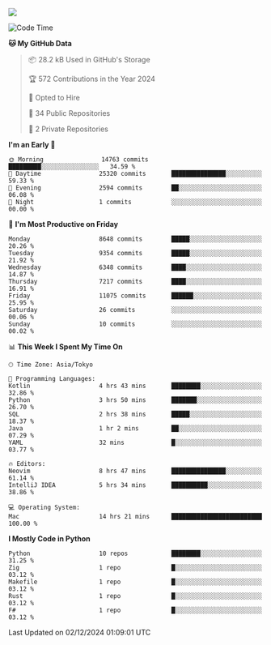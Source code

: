 ![](https://komarev.com/ghpvc/?username=kitagawa-hr)

<!--START_SECTION:waka-->
![Code Time](http://img.shields.io/badge/Code%20Time-1%2C233%20hrs%2044%20mins-blue)

**🐱 My GitHub Data** 

> 📦 28.2 kB Used in GitHub's Storage 
 > 
> 🏆 572 Contributions in the Year 2024
 > 
> 💼 Opted to Hire
 > 
> 📜 34 Public Repositories 
 > 
> 🔑 2 Private Repositories 
 > 
**I'm an Early 🐤** 

```text
🌞 Morning                14763 commits       █████████░░░░░░░░░░░░░░░░   34.59 % 
🌆 Daytime                25320 commits       ███████████████░░░░░░░░░░   59.33 % 
🌃 Evening                2594 commits        ██░░░░░░░░░░░░░░░░░░░░░░░   06.08 % 
🌙 Night                  1 commits           ░░░░░░░░░░░░░░░░░░░░░░░░░   00.00 % 
```
📅 **I'm Most Productive on Friday** 

```text
Monday                   8648 commits        █████░░░░░░░░░░░░░░░░░░░░   20.26 % 
Tuesday                  9354 commits        █████░░░░░░░░░░░░░░░░░░░░   21.92 % 
Wednesday                6348 commits        ████░░░░░░░░░░░░░░░░░░░░░   14.87 % 
Thursday                 7217 commits        ████░░░░░░░░░░░░░░░░░░░░░   16.91 % 
Friday                   11075 commits       ██████░░░░░░░░░░░░░░░░░░░   25.95 % 
Saturday                 26 commits          ░░░░░░░░░░░░░░░░░░░░░░░░░   00.06 % 
Sunday                   10 commits          ░░░░░░░░░░░░░░░░░░░░░░░░░   00.02 % 
```


📊 **This Week I Spent My Time On** 

```text
🕑︎ Time Zone: Asia/Tokyo

💬 Programming Languages: 
Kotlin                   4 hrs 43 mins       ████████░░░░░░░░░░░░░░░░░   32.86 % 
Python                   3 hrs 50 mins       ███████░░░░░░░░░░░░░░░░░░   26.70 % 
SQL                      2 hrs 38 mins       █████░░░░░░░░░░░░░░░░░░░░   18.37 % 
Java                     1 hr 2 mins         ██░░░░░░░░░░░░░░░░░░░░░░░   07.29 % 
YAML                     32 mins             █░░░░░░░░░░░░░░░░░░░░░░░░   03.77 % 

🔥 Editors: 
Neovim                   8 hrs 47 mins       ███████████████░░░░░░░░░░   61.14 % 
IntelliJ IDEA            5 hrs 34 mins       ██████████░░░░░░░░░░░░░░░   38.86 % 

💻 Operating System: 
Mac                      14 hrs 21 mins      █████████████████████████   100.00 % 
```

**I Mostly Code in Python** 

```text
Python                   10 repos            ████████░░░░░░░░░░░░░░░░░   31.25 % 
Zig                      1 repo              █░░░░░░░░░░░░░░░░░░░░░░░░   03.12 % 
Makefile                 1 repo              █░░░░░░░░░░░░░░░░░░░░░░░░   03.12 % 
Rust                     1 repo              █░░░░░░░░░░░░░░░░░░░░░░░░   03.12 % 
F#                       1 repo              █░░░░░░░░░░░░░░░░░░░░░░░░   03.12 % 
```




 Last Updated on 02/12/2024 01:09:01 UTC
<!--END_SECTION:waka-->
